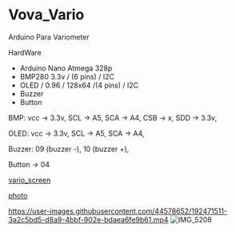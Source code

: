 # Vova_Vario
Arduino Para Variometer

HardWare
- Arduino Nano Atmega 328p
- BMP280 3.3v / (6 pins) / I2C 
- OLED / 0.96 / 128x64 /(4 pins) / I2C
- Buzzer
- Button

BMP:
vcc -> 3.3v, 
SCL -> A5, 
SCA -> A4, 
CSB -> x, 
SDD -> 3.3v, 

OLED:
vcc -> 3.3v, 
SCL -> A5, 
SCA -> A4, 

Buzzer:
09 (buzzer -), 
10 (buzzer +), 

Button -> 04


[vario_screen](https://user-images.githubusercontent.com/44578652/191684931-c7044c36-4219-4735-b700-6c4800bbe6a7.png)

[photo](https://user-images.githubusercontent.com/44578652/191684889-7d59c465-e068-46d8-b678-6897c62ff61c.jpg)

https://user-images.githubusercontent.com/44578652/192471511-3a2c5bd5-d8a9-4bbf-902e-bdaea6fe9b61.mp4
![IMG_5208](https://user-images.githubusercontent.com/44578652/192471594-61e46a18-b172-4b50-95c1-602e7e84a5d8.jpg)

